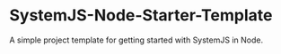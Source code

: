# SystemJS-Node-Starter-Template
A simple project template for getting started with SystemJS in Node.
